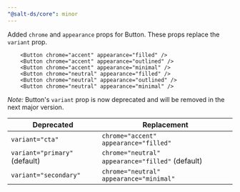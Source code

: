 ```yaml
---
"@salt-ds/core": minor
---
```


Added `chrome` and `appearance` props for Button. These props replace the `variant` prop.

```tsx
    <Button chrome="accent" appearance="filled" />
    <Button chrome="accent" appearance="outlined" />
    <Button chrome="accent" appearance="minimal" />
    <Button chrome="neutral" appearance="filled" />
    <Button chrome="neutral" appearance="outlined" />
    <Button chrome="neutral" appearance="minimal" />
```

_Note:_ Button's `variant` prop is now deprecated and will be removed in the next major version.

| Deprecated                    | Replacement                                      |
| ----------------------------- | ------------------------------------------------ |
| `variant="cta"`               | `chrome="accent" appearance="filled"`            |
| `variant="primary"` (default) | `chrome="neutral" appearance="filled"` (default) |
| `variant="secondary"`         | `chrome="neutral" appearance="minimal"`          |

